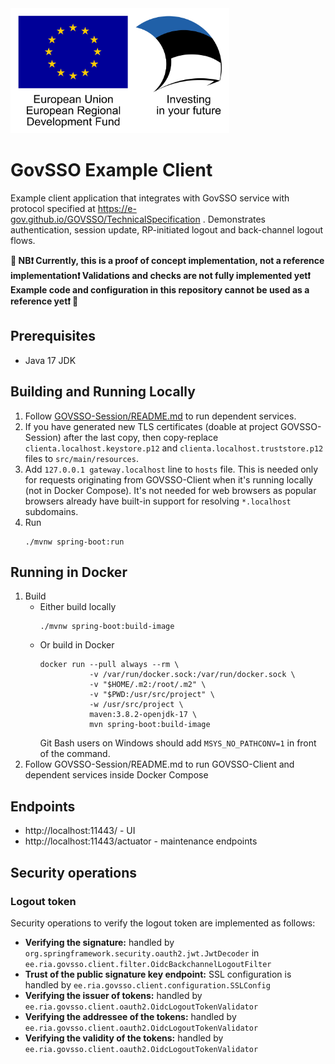 <img src="src/main/resources/static/assets/eu_regional_development_fund_horizontal.jpg" width="350" height="200" alt="European Union European Regional Development Fund"/>

# GovSSO Example Client

Example client application that integrates with GovSSO service with protocol specified
at https://e-gov.github.io/GOVSSO/TechnicalSpecification . Demonstrates authentication, session update, RP-initiated
logout and back-channel logout flows.

**🔴 NB❗ Currently, this is a proof of concept implementation, not a reference implementation❗ Validations and checks
are not fully implemented yet❗ Example code and configuration in this repository cannot be used as a reference yet❗ 🔴**

## Prerequisites

* Java 17 JDK

## Building and Running Locally

1. Follow [GOVSSO-Session/README.md](https://github.com/e-gov/GOVSSO-Session/blob/master/README.md) to run dependent
   services.
2. If you have generated new TLS certificates (doable at project GOVSSO-Session) after the last copy, then copy-replace
   `clienta.localhost.keystore.p12` and `clienta.localhost.truststore.p12` files to `src/main/resources`.
3. Add `127.0.0.1 gateway.localhost` line to `hosts` file. This is needed only for requests originating from
   GOVSSO-Client when it's running locally (not in Docker Compose). It's not needed for web browsers as popular browsers
   already have built-in support for resolving `*.localhost` subdomains.
4. Run
   ```shell 
   ./mvnw spring-boot:run
   ```

## Running in Docker

1. Build
    * Either build locally
      ```shell
      ./mvnw spring-boot:build-image
      ```
    * Or build in Docker
      ```shell
      docker run --pull always --rm \
                 -v /var/run/docker.sock:/var/run/docker.sock \
                 -v "$HOME/.m2:/root/.m2" \
                 -v "$PWD:/usr/src/project" \
                 -w /usr/src/project \
                 maven:3.8.2-openjdk-17 \
                 mvn spring-boot:build-image
      ```
      Git Bash users on Windows should add `MSYS_NO_PATHCONV=1` in front of the command.
2. Follow GOVSSO-Session/README.md to run GOVSSO-Client and dependent services inside Docker Compose

## Endpoints

* http://localhost:11443/ - UI
* http://localhost:11443/actuator - maintenance endpoints

## Security operations

### Logout token

Security operations to verify the logout token are implemented as follows:

* **Verifying the signature:** handled by `org.springframework.security.oauth2.jwt.JwtDecoder`
  in `ee.ria.govsso.client.filter.OidcBackchannelLogoutFilter`
* **Trust of the public signature key endpoint:** SSL configuration is handled
  by `ee.ria.govsso.client.configuration.SSLConfig`
* **Verifying the issuer of tokens:** handled by `ee.ria.govsso.client.oauth2.OidcLogoutTokenValidator`
* **Verifying the addressee of the tokens:** handled by `ee.ria.govsso.client.oauth2.OidcLogoutTokenValidator`
* **Verifying the validity of the tokens:** handled by `ee.ria.govsso.client.oauth2.OidcLogoutTokenValidator`
